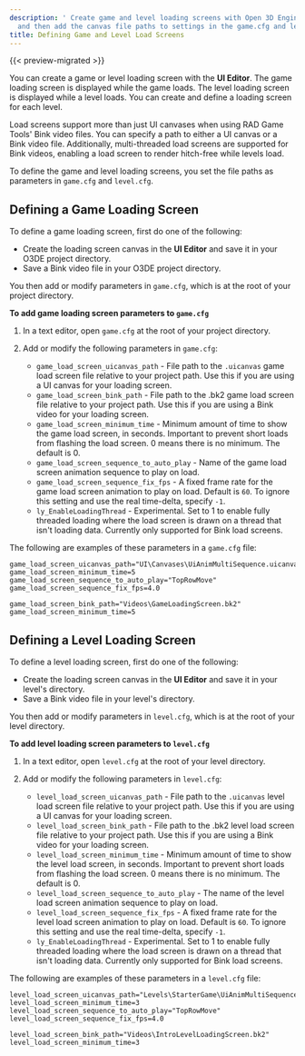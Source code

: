 ```yaml
---
description: ' Create game and level loading screens with Open 3D Engine''s UI Editor,
  and then add the canvas file paths to settings in the game.cfg and level.cfg files. '
title: Defining Game and Level Load Screens
---
```


{{< preview-migrated >}}

You can create a game or level loading screen with the **UI Editor**\. The game loading screen is displayed while the game loads\. The level loading screen is displayed while a level loads\. You can create and define a loading screen for each level\.

Load screens support more than just UI canvases when using RAD Game Tools' Bink video files\. You can specify a path to either a UI canvas or a Bink video file\. Additionally, multi\-threaded load screens are supported for Bink videos, enabling a load screen to render hitch\-free while levels load\.

To define the game and level loading screens, you set the file paths as parameters in `game.cfg` and `level.cfg`\.

## Defining a Game Loading Screen 

To define a game loading screen, first do one of the following:
+ Create the loading screen canvas in the **UI Editor** and save it in your O3DE project directory\.
+ Save a Bink video file in your O3DE project directory\.

You then add or modify parameters in `game.cfg`, which is at the root of your project directory\.

**To add game loading screen parameters to `game.cfg`**

1. In a text editor, open `game.cfg` at the root of your project directory\.

1. Add or modify the following parameters in `game.cfg`:
   + `game_load_screen_uicanvas_path` - File path to the `.uicanvas` game load screen file relative to your project path\. Use this if you are using a UI canvas for your loading screen\.
   + `game_load_screen_bink_path` - File path to the \.bk2 game load screen file relative to your project path\. Use this if you are using a Bink video for your loading screen\.
   + `game_load_screen_minimum_time` - Minimum amount of time to show the game load screen, in seconds\. Important to prevent short loads from flashing the load screen\. 0 means there is no minimum\. The default is 0\.
   + `game_load_screen_sequence_to_auto_play` - Name of the game load screen animation sequence to play on load\.
   + `game_load_screen_sequence_fix_fps` - A fixed frame rate for the game load screen animation to play on load\. Default is `60`\. To ignore this setting and use the real time\-delta, specify `-1`\.
   + `ly_EnableLoadingThread` - Experimental\. Set to 1 to enable fully threaded loading where the load screen is drawn on a thread that isn't loading data\. Currently only supported for Bink load screens\.

The following are examples of these parameters in a `game.cfg` file:

```
game_load_screen_uicanvas_path="UI\Canvases\UiAnimMultiSequence.uicanvas"
game_load_screen_minimum_time=5
game_load_screen_sequence_to_auto_play="TopRowMove"
game_load_screen_sequence_fix_fps=4.0
```

```
game_load_screen_bink_path="Videos\GameLoadingScreen.bk2"
game_load_screen_minimum_time=5
```

## Defining a Level Loading Screen 

To define a level loading screen, first do one of the following:
+ Create the loading screen canvas in the **UI Editor** and save it in your level's directory\.
+ Save a Bink video file in your level's directory\.

You then add or modify parameters in `level.cfg`, which is at the root of your level directory\.

**To add level loading screen parameters to `level.cfg`**

1. In a text editor, open `level.cfg` at the root of your level directory\.

1. Add or modify the following parameters in `level.cfg`:
   + `level_load_screen_uicanvas_path` - File path to the `.uicanvas` level load screen file relative to your project path\. Use this if you are using a UI canvas for your loading screen\.
   + `level_load_screen_bink_path` - File path to the \.bk2 level load screen file relative to your project path\. Use this if you are using a Bink video for your loading screen\.
   + `level_load_screen_minimum_time` - Minimum amount of time to show the level load screen, in seconds\. Important to prevent short loads from flashing the load screen\. 0 means there is no minimum\. The default is 0\.
   + `level_load_screen_sequence_to_auto_play` - The name of the level load screen animation sequence to play on load\.
   + `level_load_screen_sequence_fix_fps` - A fixed frame rate for the level load screen animation to play on load\. Default is `60`\. To ignore this setting and use the real time\-delta, specify `-1`\.
   + `ly_EnableLoadingThread` - Experimental\. Set to 1 to enable fully threaded loading where the load screen is drawn on a thread that isn't loading data\. Currently only supported for Bink load screens\.

The following are examples of these parameters in a `level.cfg` file:

```
level_load_screen_uicanvas_path="Levels\StarterGame\UiAnimMultiSequence.uicanvas"
level_load_screen_minimum_time=3
level_load_screen_sequence_to_auto_play="TopRowMove"
level_load_screen_sequence_fix_fps=4.0
```

```
level_load_screen_bink_path="Videos\IntroLevelLoadingScreen.bk2"
level_load_screen_minimum_time=3
```
